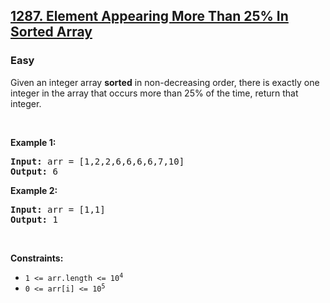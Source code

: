 <h2><a href="https://leetcode.com/problems/element-appearing-more-than-25-in-sorted-array/">1287. Element Appearing More Than 25% In Sorted Array</a></h2>
<h3>Easy</h3>
<p>Given an integer array <strong>sorted</strong> in non-decreasing order, there is exactly one integer in the array that occurs more than 25% of the time, return that integer.</p>

<p>&nbsp;</p>
<p><strong class="example">Example 1:</strong></p>

<pre><strong>Input:</strong> arr = [1,2,2,6,6,6,6,7,10]
<strong>Output:</strong> 6
</pre>

<p><strong class="example">Example 2:</strong></p>

<pre><strong>Input:</strong> arr = [1,1]
<strong>Output:</strong> 1
</pre>

<p>&nbsp;</p>
<p><strong>Constraints:</strong></p>

<ul>
	<li><code>1 &lt;= arr.length &lt;= 10<sup>4</sup></code></li>
	<li><code>0 &lt;= arr[i] &lt;= 10<sup>5</sup></code></li>
</ul>
